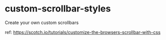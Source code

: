 # custom-scrollbar-styles
Create your own custom scrollbars


ref: https://scotch.io/tutorials/customize-the-browsers-scrollbar-with-css

